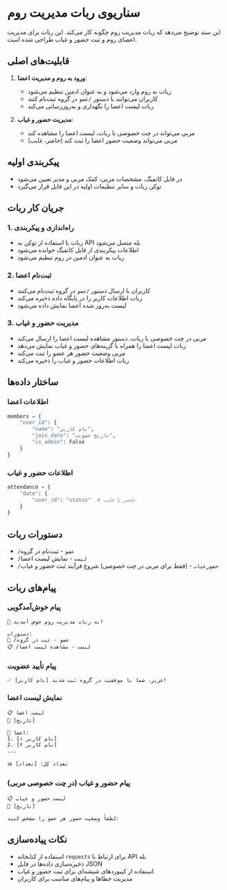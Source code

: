 # سناریوی ربات مدیریت روم

این سند توضیح می‌دهد که ربات مدیریت روم چگونه کار می‌کند. این ربات برای مدیریت اعضای روم و ثبت حضور و غیاب طراحی شده است.

## قابلیت‌های اصلی

1. **ورود به روم و مدیریت اعضا**:
   - ربات به روم وارد می‌شود و به عنوان ادمین تنظیم می‌شود
   - کاربران می‌توانند با دستور `/عضو` در گروه ثبت‌نام کنند
   - ربات لیست اعضا را نگهداری و به‌روزرسانی می‌کند

2. **مدیریت حضور و غیاب**:
   - مربی می‌تواند در چت خصوصی با ربات، لیست اعضا را مشاهده کند
   - مربی می‌تواند وضعیت حضور اعضا را ثبت کند (حاضر، غایب)

## پیکربندی اولیه

- در فایل کانفیگ، مشخصات مربی، کمک مربی و مدیر تعیین می‌شود
- توکن ربات و سایر تنظیمات اولیه در این فایل قرار می‌گیرد

## جریان کار ربات

### 1. راه‌اندازی و پیکربندی
- ربات با استفاده از توکن به API بله متصل می‌شود
- اطلاعات پیکربندی از فایل کانفیگ خوانده می‌شود
- ربات به عنوان ادمین در روم تنظیم می‌شود

### 2. ثبت‌نام اعضا
- کاربران با ارسال دستور `/عضو` در گروه ثبت‌نام می‌کنند
- ربات اطلاعات کاربر را در پایگاه داده ذخیره می‌کند
- لیست به‌روز شده اعضا نمایش داده می‌شود

### 3. مدیریت حضور و غیاب
- مربی در چت خصوصی با ربات، دستور مشاهده لیست اعضا را ارسال می‌کند
- ربات لیست اعضا را همراه با گزینه‌های حضور و غیاب نمایش می‌دهد
- مربی وضعیت حضور هر عضو را ثبت می‌کند
- ربات اطلاعات حضور و غیاب را ذخیره می‌کند

## ساختار داده‌ها

### اطلاعات اعضا
```python
members = {
    "user_id": {
        "name": "نام کاربر",
        "join_date": "تاریخ عضویت",
        "is_admin": False
    }
}
```

### اطلاعات حضور و غیاب
```python
attendance = {
    "date": {
        "user_id": "status"  # حاضر یا غایب
    }
}
```

## دستورات ربات

- `/عضو` - ثبت‌نام در گروه
- `/لیست` - نمایش لیست اعضا
- `/حضورغیاب` - (فقط برای مربی در چت خصوصی) شروع فرآیند ثبت حضور و غیاب

## پیام‌های ربات

### پیام خوش‌آمدگویی
```
🎉 به ربات مدیریت روم خوش آمدید!

دستورات:
👥 /عضو - ثبت در گروه
📋 /لیست - مشاهده لیست اعضا
```

### پیام تأیید عضویت
```
✅ [نام کاربر] عزیز، شما با موفقیت در گروه ثبت شدید!
```

### نمایش لیست اعضا
```
📋 لیست اعضا
📅 [تاریخ]

👥 اعضا:
1. [نام کاربر ۱]
2. [نام کاربر ۲]
...

📊 تعداد کل: [تعداد]
```

### پیام حضور و غیاب (در چت خصوصی مربی)
```
📋 لیست حضور و غیاب
📅 [تاریخ]

لطفاً وضعیت حضور هر عضو را مشخص کنید:
```

## نکات پیاده‌سازی

- استفاده از کتابخانه `requests` برای ارتباط با API بله
- ذخیره‌سازی داده‌ها در فایل JSON
- استفاده از کیبوردهای شیشه‌ای برای ثبت حضور و غیاب
- مدیریت خطاها و پیام‌های مناسب برای کاربران